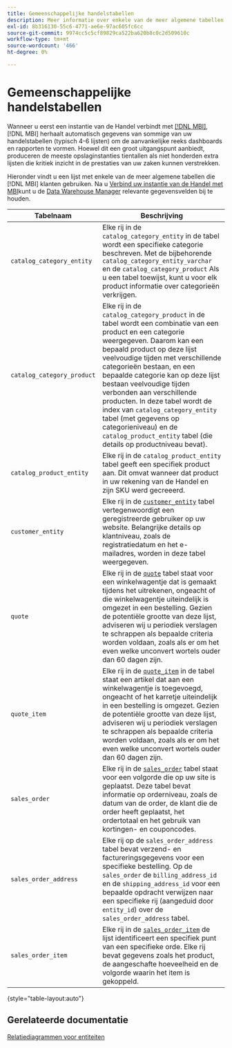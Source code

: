 ```yaml
---
title: Gemeenschappelijke handelstabellen
description: Meer informatie over enkele van de meer algemene tabellen die [!DNL MBI] klanten gebruiken.
exl-id: 8b316130-55c6-4771-ae6e-97ac605fc6cc
source-git-commit: 9974cc5c5cf89829ca522ba620b8c0c2d509610c
workflow-type: tm+mt
source-wordcount: '466'
ht-degree: 0%

---
```


# Gemeenschappelijke handelstabellen

Wanneer u eerst een instantie van de Handel verbindt met [[!DNL MBI]](../importing-data/integrations/magento.md), [!DNL MBI] herhaalt automatisch gegevens van sommige van uw handelstabellen (typisch 4-6 lijsten) om de aanvankelijke reeks dashboards en rapporten te vormen. Hoewel dit een groot uitgangspunt aanbiedt, produceren de meeste opslaginstanties tientallen als niet honderden extra lijsten die kritiek inzicht in de prestaties van uw zaken kunnen verstrekken.

Hieronder vindt u een lijst met enkele van de meer algemene tabellen die [!DNL MBI] klanten gebruiken. Na u [Verbind uw instantie van de Handel met MBI](../../data-analyst/importing-data/integrations/magento.md)kunt u de [Data Warehouse Manager](../../data-analyst/data-warehouse-mgr/tour-dwm.md) relevante gegevensvelden bij te houden.

| Tabelnaam | Beschrijving |
|---|---|
| `catalog_category_entity` | Elke rij in de `catalog_category_entity` in de tabel wordt een specifieke categorie beschreven. Met de bijbehorende `catalog_category_entity_varchar` en de `catalog_category_product` Als u een tabel toewijst, kunt u voor elk product informatie over categorieën verkrijgen. |
| `catalog_category_product` | Elke rij in de `catalog_category_product` in de tabel wordt een combinatie van een product en een categorie weergegeven. Daarom kan een bepaald product op deze lijst veelvoudige tijden met verschillende categorieën bestaan, en een bepaalde categorie kan op deze lijst bestaan veelvoudige tijden verbonden aan verschillende producten. In deze tabel wordt de index van `catalog_category_entity` tabel (met gegevens op categorieniveau) en de `catalog_product_entity` tabel (die details op productniveau bevat). |
| `catalog_product_entity` | Elke rij in de `catalog_product_entity` tabel geeft een specifiek product aan. Dit omvat wanneer dat product in uw rekening van de Handel en zijn SKU werd gecreeerd. |
| `customer_entity` | Elke rij in de [`customer_entity`](../data-warehouse-mgr/cust-ent-table.md) tabel vertegenwoordigt een geregistreerde gebruiker op uw website. Belangrijke details op klantniveau, zoals de registratiedatum en het e-mailadres, worden in deze tabel weergegeven. |
| `quote` | Elke rij in de [`quote`](../data-warehouse-mgr/sales-flat-quote-table.md) tabel staat voor een winkelwagentje dat is gemaakt tijdens het uitrekenen, ongeacht of die winkelwagentje uiteindelijk is omgezet in een bestelling. Gezien de potentiële grootte van deze lijst, adviseren wij u periodiek verslagen te schrappen als bepaalde criteria worden voldaan, zoals als er om het even welke unconvert wortels ouder dan 60 dagen zijn. |
| `quote_item` | Elke rij in de [`quote_item`](../data-warehouse-mgr/sales-flat-quote-item-table.md) in de tabel staat een artikel dat aan een winkelwagentje is toegevoegd, ongeacht of het karretje uiteindelijk in een bestelling is omgezet. Gezien de potentiële grootte van deze lijst, adviseren wij u periodiek verslagen te schrappen als bepaalde criteria worden voldaan, zoals als er om het even welke unconvert wortels ouder dan 60 dagen zijn. |
| `sales_order` | Elke rij in de [`sales_order`](../data-warehouse-mgr/sales-flat-order-table.md) tabel staat voor een volgorde die op uw site is geplaatst. Deze tabel bevat informatie op orderniveau, zoals de datum van de order, de klant die de order heeft geplaatst, het ordertotaal en het gebruik van kortingen- en couponcodes. |
| `sales_order_address` | Elke rij op de `sales_order_address` tabel bevat verzend- en factureringsgegevens voor een specifieke bestelling. Op de `sales_order` de `billing_address_id` en de `shipping_address_id` voor een bepaalde opdracht verwijzen naar een specifieke rij (aangeduid door `entity_id`) over de `sales_order_address` tabel. |
| `sales_order_item` | Elke rij in de [`sales_order_item`](../data-warehouse-mgr/sales-flat-quote-item-table.md) de lijst identificeert een specifiek punt van een specifieke orde. Elke rij bevat gegevens zoals het product, de aangeschafte hoeveelheid en de volgorde waarin het item is gekoppeld. |

{style=&quot;table-layout:auto&quot;}

## Gerelateerde documentatie

[Relatiediagrammen voor entiteiten](../data-warehouse-mgr/entity-rel-diag.md)
